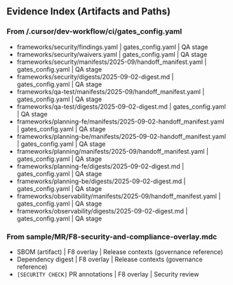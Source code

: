 ## Evidence Index (Artifacts and Paths)

### From /.cursor/dev-workflow/ci/gates_config.yaml
- frameworks/security/findings.yaml | gates_config.yaml | QA stage
- frameworks/security/waivers.yaml | gates_config.yaml | QA stage
- frameworks/security/manifests/2025-09/handoff_manifest.yaml | gates_config.yaml | QA stage
- frameworks/security/digests/2025-09-02-digest.md | gates_config.yaml | QA stage
- frameworks/qa-test/manifests/2025-09/handoff_manifest.yaml | gates_config.yaml | QA stage
- frameworks/qa-test/digests/2025-09-02-digest.md | gates_config.yaml | QA stage
- frameworks/planning-fe/manifests/2025-09-02-handoff_manifest.yaml | gates_config.yaml | QA stage
- frameworks/planning-be/manifests/2025-09-02-handoff_manifest.yaml | gates_config.yaml | QA stage
- frameworks/planning/manifests/2025-09/handoff_manifest.yaml | gates_config.yaml | QA stage
- frameworks/planning-fe/digests/2025-09-02-digest.md | gates_config.yaml | QA stage
- frameworks/planning-be/digests/2025-09-02-digest.md | gates_config.yaml | QA stage
- frameworks/observability/manifests/2025-09/handoff_manifest.yaml | gates_config.yaml | QA stage
- frameworks/observability/digests/2025-09-02-digest.md | gates_config.yaml | QA stage

### From sample/MR/F8-security-and-compliance-overlay.mdc
- SBOM (artifact) | F8 overlay | Release contexts (governance reference)
- Dependency digest | F8 overlay | Release contexts (governance reference)
- `[SECURITY CHECK]` PR annotations | F8 overlay | Security review


